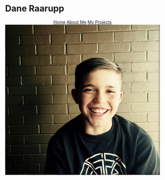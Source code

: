 # Dane Raarupp
<div style="text-align:center">
      <span>
            <a href="index.html">Home</a>
            <a href="about.html">About Me</a>
            <a href="csprojects.html">My Projects</a>
      </span>
     <img src="dane.PNG" alt="a picture of me">
